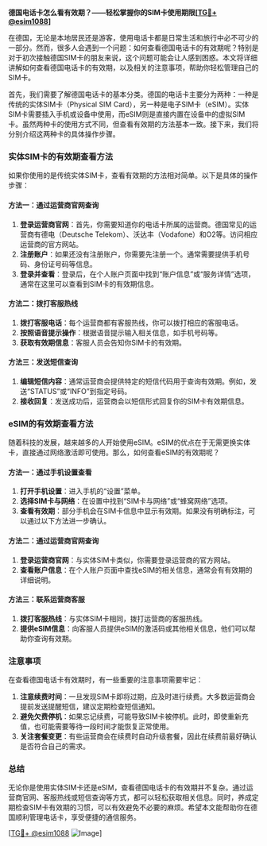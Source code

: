 **德国电话卡怎么看有效期？——轻松掌握你的SIM卡使用期限[[TG💪+ @esim1088](https://t.me/s/esim1088)]**

在德国，无论是本地居民还是游客，使用电话卡都是日常生活和旅行中必不可少的一部分。然而，很多人会遇到一个问题：如何查看德国电话卡的有效期呢？特别是对于初次接触德国SIM卡的朋友来说，这个问题可能会让人感到困惑。本文将详细讲解如何查看德国电话卡的有效期，以及相关的注意事项，帮助你轻松管理自己的SIM卡。

首先，我们需要了解德国电话卡的基本分类。德国的电话卡主要分为两种：一种是传统的实体SIM卡（Physical SIM Card），另一种是电子SIM卡（eSIM）。实体SIM卡需要插入手机或设备中使用，而eSIM则是直接内置在设备中的虚拟SIM卡。虽然两种卡的使用方式不同，但查看有效期的方法基本一致。接下来，我们将分别介绍这两种卡的具体操作步骤。

### 实体SIM卡的有效期查看方法

如果你使用的是传统实体SIM卡，查看有效期的方法相对简单。以下是具体的操作步骤：

#### 方法一：通过运营商官网查询
1. **登录运营商官网**：首先，你需要知道你的电话卡所属的运营商。德国常见的运营商有德电（Deutsche Telekom）、沃达丰（Vodafone）和O2等。访问相应运营商的官方网站。
2. **注册账户**：如果还没有注册账户，你需要先注册一个。通常需要提供手机号码、身份证号码等信息。
3. **登录并查看**：登录后，在个人账户页面中找到“账户信息”或“服务详情”选项，通常在这里可以查看到SIM卡的有效期信息。

#### 方法二：拨打客服热线
1. **拨打客服电话**：每个运营商都有客服热线，你可以拨打相应的客服电话。
2. **按照语音提示操作**：根据语音提示输入相关信息，如手机号码等。
3. **获取有效期信息**：客服人员会告知你SIM卡的有效期。

#### 方法三：发送短信查询
1. **编辑短信内容**：通常运营商会提供特定的短信代码用于查询有效期。例如，发送“STATUS”或“INFO”到指定号码。
2. **接收回复**：发送成功后，运营商会以短信形式回复你的SIM卡有效期信息。

### eSIM的有效期查看方法

随着科技的发展，越来越多的人开始使用eSIM。eSIM的优点在于无需更换实体卡，直接通过网络激活即可使用。那么，如何查看eSIM的有效期呢？

#### 方法一：通过手机设置查看
1. **打开手机设置**：进入手机的“设置”菜单。
2. **选择SIM卡与网络**：在设置中找到“SIM卡与网络”或“蜂窝网络”选项。
3. **查看有效期**：部分手机会在SIM卡信息中显示有效期。如果没有明确标注，可以通过以下方法进一步确认。

#### 方法二：通过运营商官网查询
1. **登录运营商官网**：与实体SIM卡类似，你需要登录运营商的官方网站。
2. **查看账户信息**：在个人账户页面中查找eSIM的相关信息，通常会有有效期的详细说明。

#### 方法三：联系运营商客服
1. **拨打客服热线**：与实体SIM卡相同，拨打运营商的客服热线。
2. **提供eSIM信息**：向客服人员提供eSIM的激活码或其他相关信息，他们可以帮助你查询有效期。

### 注意事项

在查看德国电话卡有效期时，有一些重要的注意事项需要牢记：

1. **注意续费时间**：一旦发现SIM卡即将过期，应及时进行续费。大多数运营商会提前发送提醒短信，建议定期检查短信通知。
2. **避免欠费停机**：如果忘记续费，可能导致SIM卡被停机。此时，即使重新充值，也可能需要等待一段时间才能恢复正常使用。
3. **关注套餐变更**：有些运营商会在续费时自动升级套餐，因此在续费前最好确认是否符合自己的需求。

### 总结

无论你是使用实体SIM卡还是eSIM，查看德国电话卡的有效期并不复杂。通过运营商官网、客服热线或短信查询等方式，都可以轻松获取相关信息。同时，养成定期检查SIM卡有效期的习惯，可以有效避免不必要的麻烦。希望本文能帮助你在德国顺利管理电话卡，享受便捷的通信服务。

[[TG💪+ @esim1088](https://t.me/s/esim1088) ![Image](https://i.postimg.cc/4NQfJmqS/Snipaste-2025-05-13-00-14-12.png)]
